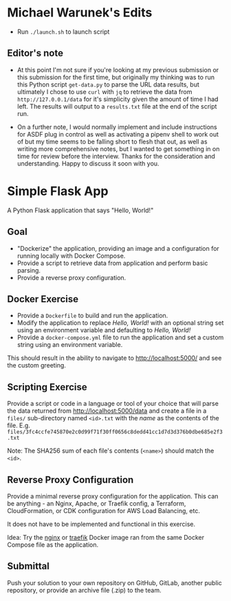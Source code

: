 # Michael Warunek's Edits

- Run `./launch.sh` to launch script

## Editor's note

- At this point I'm not sure if you're looking at my previous submission or this submission for the first time, but originally my thinking was to run this Python script `get-data.py` to parse the URL data results, but ultimately I chose to use `curl` with `jq` to retrieve the data from `http://127.0.0.1/data` for it's simplicity given the amount of time I had left. The results will output to a `results.txt` file at the end of the script run.

- On a further note, I would normally implement and include instructions for ASDF plug in control as well as activating a pipenv shell to work out of but my time
seems to be falling short to flesh that out, as well as writing more comprehensive notes, but I wanted to get something in on time for review before the interview. Thanks for the consideration and understanding. Happy to discuss it soon with you.

# Simple Flask App

A Python Flask application that says "Hello, World!"

## Goal

* "Dockerize" the application, providing an image and a configuration for
  running locally with Docker Compose.
* Provide a script to retrieve data from application and perform basic parsing.
* Provide a reverse proxy configuration.

## Docker Exercise

* Provide a `Dockerfile` to build and run the application.
* Modify the application to replace _Hello, World!_ with an optional string set
  using an environment variable and defaulting to _Hello, World!_
* Provide a `docker-compose.yml` file to run the application and set a custom
  string using an environment variable.

This should result in the ability to navigate to <http://localhost:5000/> and see
the custom greeting.

## Scripting Exercise

Provide a script or code in a language or tool of your choice that will parse
the data returned from <http://localhost:5000/data> and create a file in a
`files/` sub-directory named `<id>.txt` with the _name_ as the contents of the
file.
E.g. `files/3fc4ccfe745870e2c0d99f71f30ff0656c8dedd41cc1d7d3d376b0dbe685e2f3.txt`

Note: The SHA256 sum of each file's contents (`<name>`) should match the `<id>`.

## Reverse Proxy Configuration

Provide a minimal reverse proxy configuration for the application. This can be anything -
an Nginx, Apache, or Traefik config, a Terraform, CloudFormation, or CDK
configuration for AWS Load Balancing, etc.

It does not have to be implemented and functional in this exercise.

Idea: Try the [nginx](https://hub.docker.com/_/nginx) or
[traefik](https://hub.docker.com/_/traefik) Docker image ran from the same
Docker Compose file as the application.

## Submittal

Push your solution to your own repository on GitHub, GitLab, another public
repository, or provide an archive file (.zip) to the team.
